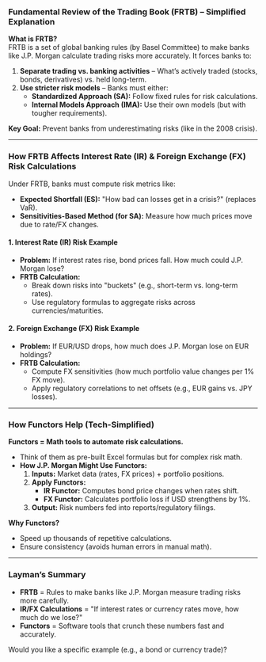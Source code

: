 
### **Fundamental Review of the Trading Book (FRTB) – Simplified Explanation**
**What is FRTB?**  
FRTB is a set of global banking rules (by Basel Committee) to make banks like J.P. Morgan calculate trading risks more accurately. It forces banks to:  
1. **Separate trading vs. banking activities** – What’s actively traded (stocks, bonds, derivatives) vs. held long-term.  
2. **Use stricter risk models** – Banks must either:  
   - **Standardized Approach (SA):** Follow fixed rules for risk calculations.  
   - **Internal Models Approach (IMA):** Use their own models (but with tougher requirements).  

**Key Goal:** Prevent banks from underestimating risks (like in the 2008 crisis).  

---

### **How FRTB Affects Interest Rate (IR) & Foreign Exchange (FX) Risk Calculations**  
Under FRTB, banks must compute risk metrics like:  
- **Expected Shortfall (ES):** "How bad can losses get in a crisis?" (replaces VaR).  
- **Sensitivities-Based Method (for SA):** Measure how much prices move due to rate/FX changes.  

#### **1. Interest Rate (IR) Risk Example**  
- **Problem:** If interest rates rise, bond prices fall. How much could J.P. Morgan lose?  
- **FRTB Calculation:**  
  - Break down risks into "buckets" (e.g., short-term vs. long-term rates).  
  - Use regulatory formulas to aggregate risks across currencies/maturities.  

#### **2. Foreign Exchange (FX) Risk Example**  
- **Problem:** If EUR/USD drops, how much does J.P. Morgan lose on EUR holdings?  
- **FRTB Calculation:**  
  - Compute FX sensitivities (how much portfolio value changes per 1% FX move).  
  - Apply regulatory correlations to net offsets (e.g., EUR gains vs. JPY losses).  

---

### **How Functors Help (Tech-Simplified)**  
**Functors = Math tools to automate risk calculations.**  
- Think of them as pre-built Excel formulas but for complex risk math.  
- **How J.P. Morgan Might Use Functors:**  
  1. **Inputs:** Market data (rates, FX prices) + portfolio positions.  
  2. **Apply Functors:**  
     - **IR Functor:** Computes bond price changes when rates shift.  
     - **FX Functor:** Calculates portfolio loss if USD strengthens by 1%.  
  3. **Output:** Risk numbers fed into reports/regulatory filings.  

**Why Functors?**  
- Speed up thousands of repetitive calculations.  
- Ensure consistency (avoids human errors in manual math).  

---

### **Layman’s Summary**  
- **FRTB** = Rules to make banks like J.P. Morgan measure trading risks more carefully.  
- **IR/FX Calculations** = "If interest rates or currency rates move, how much do we lose?"  
- **Functors** = Software tools that crunch these numbers fast and accurately.  

Would you like a specific example (e.g., a bond or currency trade)?
